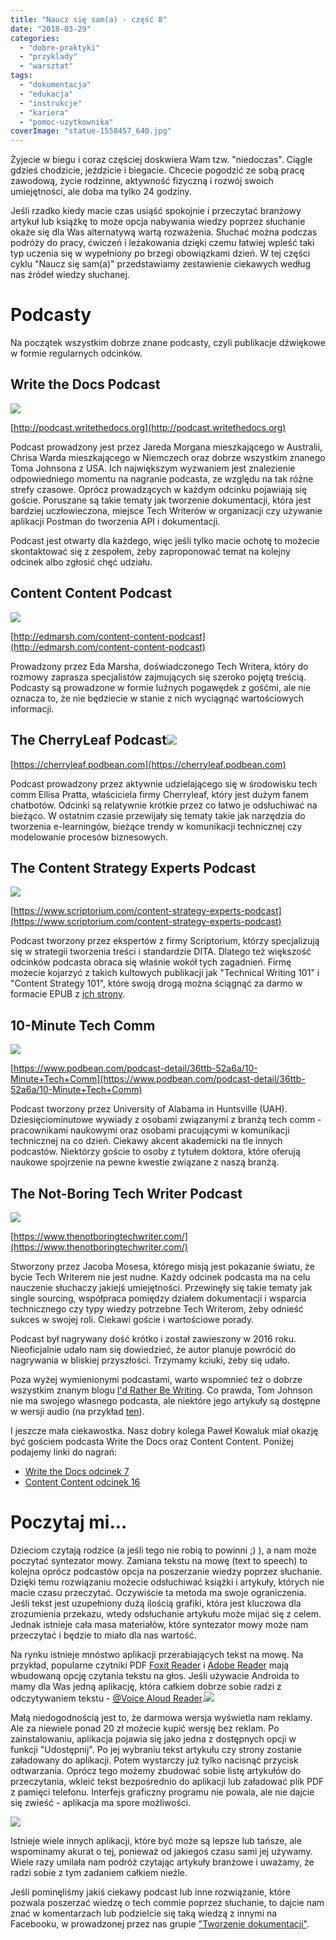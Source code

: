 ```yaml
---
title: "Naucz się sam(a) - część 8"
date: "2018-03-29"
categories: 
  - "dobre-praktyki"
  - "przyklady"
  - "warsztat"
tags: 
  - "dokumentacja"
  - "edukacja"
  - "instrukcje"
  - "kariera"
  - "pomoc-uzytkownika"
coverImage: "statue-1558457_640.jpg"
---
```


Żyjecie w biegu i coraz częściej doskwiera Wam tzw. "niedoczas". Ciągle gdzieś chodzicie, jeździcie i biegacie. Chcecie pogodzić ze sobą pracę zawodową, życie rodzinne, aktywność fizyczną i rozwój swoich umiejętności, ale doba ma tylko 24 godziny.

Jeśli rzadko kiedy macie czas usiąść spokojnie i przeczytać branżowy artykuł lub książkę to może opcja nabywania wiedzy poprzez słuchanie okaże się dla Was alternatywą wartą rozważenia. Słuchać można podczas podróży do pracy, ćwiczeń i leżakowania dzięki czemu łatwiej wpleść taki typ uczenia się w wypełniony po brzegi obowiązkami dzień. W tej części cyklu "Naucz się sam(a)" przedstawiamy zestawienie ciekawych według nas źródeł wiedzy słuchanej.

# Podcasty

Na początek wszystkim dobrze znane podcasty, czyli publikacje dźwiękowe w formie regularnych odcinków.

## Write the Docs Podcast

[![](images/sticker-wtd-colors-e1463047950528.png)](http://techwriter.pl/wp-content/uploads/2016/05/sticker-wtd-colors-e1463047950528.png)

[http://podcast.writethedocs.org](http://podcast.writethedocs.org)

Podcast prowadzony jest przez Jareda Morgana mieszkającego w Australii, Chrisa Warda mieszkającego w Niemczech oraz dobrze wszystkim znanego Toma Johnsona z USA. Ich największym wyzwaniem jest znalezienie odpowiedniego momentu na nagranie podcasta, ze względu na tak różne strefy czasowe. Oprócz prowadzących w każdym odcinku pojawiają się goście. Poruszane są takie tematy jak tworzenie dokumentacji, która jest bardziej uczłowieczona, miejsce Tech Writerów w organizacji czy używanie aplikacji Postman do tworzenia API i dokumentacji.

Podcast jest otwarty dla każdego, więc jeśli tylko macie ochotę to możecie skontaktować się z zespołem, żeby zaproponować temat na kolejny odcinek albo zgłosić chęć udziału.

## Content Content Podcast

[![](images/Complimentary_sandwich_featuring_Todd_DeLuca_Content_Content_episode_9-mp3-image-150x150.jpg)](http://techwriter.pl/wp-content/uploads/2018/03/Complimentary_sandwich_featuring_Todd_DeLuca_Content_Content_episode_9-mp3-image.jpg)

[http://edmarsh.com/content-content-podcast](http://edmarsh.com/content-content-podcast)

Prowadzony przez Eda Marsha, doświadczonego Tech Writera, który do rozmowy zaprasza specjalistów zajmujących się szeroko pojętą treścią. Podcasty są prowadzone w formie luźnych pogawędek z gośćmi, ale nie oznacza to, że nie będziecie w stanie z nich wyciągnąć wartościowych informacji.

## The CherryLeaf Podcast[![](images/cherrysquare-150x150.jpg)](http://techwriter.pl/wp-content/uploads/2018/03/cherrysquare.jpg)

[https://cherryleaf.podbean.com](https://cherryleaf.podbean.com)

Podcast prowadzony przez aktywnie udzielającego się w środowisku tech comm Ellisa Pratta, właściciela firmy Cherryleaf, który jest dużym fanem chatbotów. Odcinki są relatywnie krótkie przez co łatwo je odsłuchiwać na bieżąco. W ostatnim czasie przewijały się tematy takie jak narzędzia do tworzenia e-learningów, bieżące trendy w komunikacji technicznej czy modelowanie procesów biznesowych.

## The Content Strategy Experts Podcast

[![](images/podcast_featured_image-150x150.png)](http://techwriter.pl/wp-content/uploads/2018/03/podcast_featured_image.png)

[https://www.scriptorium.com/content-strategy-experts-podcast](https://www.scriptorium.com/content-strategy-experts-podcast)

Podcast tworzony przez ekspertów z firmy Scriptorium, którzy specjalizują się w strategii tworzenia treści i standardzie DITA. Dlatego też większość odcinków podcasta obraca się właśnie wokół tych zagadnień. Firmę możecie kojarzyć z takich kultowych publikacji jak "Technical Writing 101" i "Content Strategy 101", które swoją drogą można ściągnąć za darmo w formacie EPUB z [ich strony](https://www.scriptorium.com/books/).

## 10-Minute Tech Comm

[![](images/10minutetechcomm-150x150.png)](http://techwriter.pl/wp-content/uploads/2018/03/10minutetechcomm.png)

[https://www.podbean.com/podcast-detail/36ttb-52a6a/10-Minute+Tech+Comm](https://www.podbean.com/podcast-detail/36ttb-52a6a/10-Minute+Tech+Comm)

Podcast tworzony przez University of Alabama in Huntsville (UAH). Dziesięciominutowe wywiady z osobami związanymi z branżą tech comm - pracownikami naukowymi oraz osobami pracującymi w komunikacji technicznej na co dzień. Ciekawy akcent akademicki na tle innych podcastów. Niektórzy goście to osoby z tytułem doktora, które oferują naukowe spojrzenie na pewne kwestie związane z naszą branżą.

## The Not-Boring Tech Writer Podcast

[![](images/itunes-image1-150x150.jpg)](http://techwriter.pl/wp-content/uploads/2018/03/itunes-image1.jpg)

[https://www.thenotboringtechwriter.com/](https://www.thenotboringtechwriter.com/)

Stworzony przez Jacoba Mosesa, którego misją jest pokazanie światu, że bycie Tech Writerem nie jest nudne. Każdy odcinek podcasta ma na celu nauczenie słuchaczy jakiejś umiejętności. Przewinęły się takie tematy jak single sourcing, współpraca pomiędzy działem dokumentacji i wsparcia technicznego czy typy wiedzy potrzebne Tech Writerom, żeby odnieść sukces w swojej roli. Ciekawi goście i wartościowe porady.

Podcast był nagrywany dość krótko i został zawieszony w 2016 roku. Nieoficjalnie udało nam się dowiedzieć, że autor planuje powrócić do nagrywania w bliskiej przyszłości. Trzymamy kciuki, żeby się udało.

Poza wyżej wymienionymi podcastami, warto wspomnieć też o dobrze wszystkim znanym blogu [I'd Rather Be Writing](http://idratherbewriting.com/). Co prawda, Tom Johnson nie ma swojego własnego podcasta, ale niektóre jego artykuły są dostępne w wersji audio (na przykład [ten](http://idratherbewriting.com/2017/12/01/how-to-become-a-voracious-reader/)).

I jeszcze mała ciekawostka. Nasz dobry kolega Paweł Kowaluk miał okazję być gościem podcasta Write the Docs oraz Content Content. Poniżej podajemy linki do nagrań:

- [Write the Docs odcinek 7](http://podcast.writethedocs.org/2017/07/03/episode-7-machine-automation-and-poland/) 
- [Content Content odcinek 16](http://edmarsh.com/2017/06/27/like-thomas-pynchon-pawel-kowaluk-content-content-episode-16)

# Poczytaj mi...

Dzieciom czytają rodzice (a jeśli tego nie robią to powinni ;) ), a nam może poczytać syntezator mowy. Zamiana tekstu na mowę (text to speech) to kolejna oprócz podcastów opcja na poszerzanie wiedzy poprzez słuchanie. Dzięki temu rozwiązaniu możecie odsłuchiwać książki i artykuły, których nie macie czasu przeczytać. Oczywiście ta metoda ma swoje ograniczenia. Jeśli tekst jest uzupełniony dużą ilością grafiki, która jest kluczowa dla zrozumienia przekazu, wtedy odsłuchanie artykułu może mijać się z celem. Jednak istnieje cała masa materiałów, które syntezator mowy może nam przeczytać i będzie to miało dla nas wartość.

Na rynku istnieje mnóstwo aplikacji przerabiających tekst na mowę. Na przykład, popularne czytniki PDF [Foxit Reader](https://www.foxitsoftware.com/pdf-reader/) i [Adobe Reader](https://acrobat.adobe.com/pl/pl/acrobat/pdf-reader.html) mają wbudowaną opcję czytania tekstu na głos. Jeśli używacie Androida to mamy dla Was jedną aplikację, która całkiem dobrze sobie radzi z odczytywaniem tekstu - [@Voice Aloud Reader](https://play.google.com/store/apps/details?id=com.hyperionics.avar&hl=pl).[![](images/unnamed-150x150.png)](http://techwriter.pl/wp-content/uploads/2018/03/unnamed.png)

Małą niedogodnością jest to, że darmowa wersja wyświetla nam reklamy. Ale za niewiele ponad 20 zł możecie kupić wersję bez reklam. Po zainstalowaniu, aplikacja pojawia się jako jedna z dostępnych opcji w funkcji "Udostępnij". Po jej wybraniu tekst artykułu czy strony zostanie załadowany do aplikacji. Potem wystarczy już tylko nacisnąć przycisk odtwarzania. Oprócz tego możemy zbudować sobie listę artykułów do przeczytania, wkleić tekst bezpośrednio do aplikacji lub załadować plik PDF z pamięci telefonu. Interfejs graficzny programu nie powala, ale nie dajcie się zwieść - aplikacja ma spore możliwości.

[![](images/Screenshot_20180324-182341-169x300.png)](http://techwriter.pl/wp-content/uploads/2018/03/Screenshot_20180324-182341.png)

Istnieje wiele innych aplikacji, które być może są lepsze lub tańsze, ale wspominamy akurat o tej, ponieważ od jakiegoś czasu sami jej używamy. Wiele razy umilała nam podróż czytając artykuły branżowe i uważamy, że radzi sobie z tym zadaniem całkiem nieźle.

Jeśli pominęliśmy jakiś ciekawy podcast lub inne rozwiązanie, które pozwala poszerzać wiedzę o tech commie poprzez słuchanie, to dajcie nam znać w komentarzach lub podzielcie się taką wiedzą z innymi na Facebooku, w prowadzonej przez nas grupie ["Tworzenie dokumentacji"](https://web.facebook.com/groups/342747819400007/).

